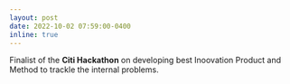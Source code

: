 ```yaml
---
layout: post
date: 2022-10-02 07:59:00-0400
inline: true
---
```


Finalist of the **Citi Hackathon** on developing best Inoovation Product and Method to trackle the internal problems. 
